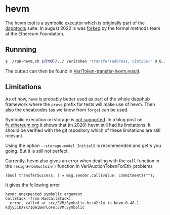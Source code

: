 # hevm

The hevm tool is a symbolic executor which is originally part of the [dapptools](https://github.com/dapphub/dapptools/tree/master/src/hevm) suite. In august 2022 is was [forked](https://github.com/ethereum/hevm) by the formal methods team at the Ethereum Foundation.

## Runnning

```bash
$ ./run-hevm.sh ${PWD}/../ VeriToken 'transfer(address, uint256)' 0.8.17
```

The output can then be found in [VeriToken-transfer-hevm.result](./VeriToken-transfer-hevm.result).

## Limitations

As of now, `hevm` is probably better used as part of the whole dapphub framework where the `prove` prefix for tests will make use of hevm. Then also the cheatcodes (as we know from `forge`) can be used.

Symbolic execution on storage is [not supported](https://github.com/dapphub/dapptools/tree/master/src/hevm#hevm-symbolic). In a blog post on [fv.ethereum.org](https://fv.ethereum.org/2020/07/28/symbolic-hevm-release/#limitations) it shows that (in 2020) hevm still had its limitations. It should be verified with the git repository which of these limitations are still relevant.

Using the option `--storage-model InitialS` is recommended and get's you going. But it is still not perfect.

Currently, hevm also gives an error when dealing with the `call` function in the `resignFromAuctoin()` function in VeriAuctionTokenForEth_problems

```Solidity
(bool transferSuccess, ) = msg.sender.call{value: commitment}("");
```

It gives the following error

```
hevm: unexpected symbolic argument
CallStack (from HasCallStack):
  error, called at src/EVM/Symbolic.hs:42:14 in hevm-0.48.1-KdjyJ1kXYK7IQeiBwTCoFo:EVM.Symbolic
```
